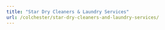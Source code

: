 ```yaml
---
title: "Star Dry Cleaners & Laundry Services"
url: /colchester/star-dry-cleaners-and-laundry-services/
---
```

